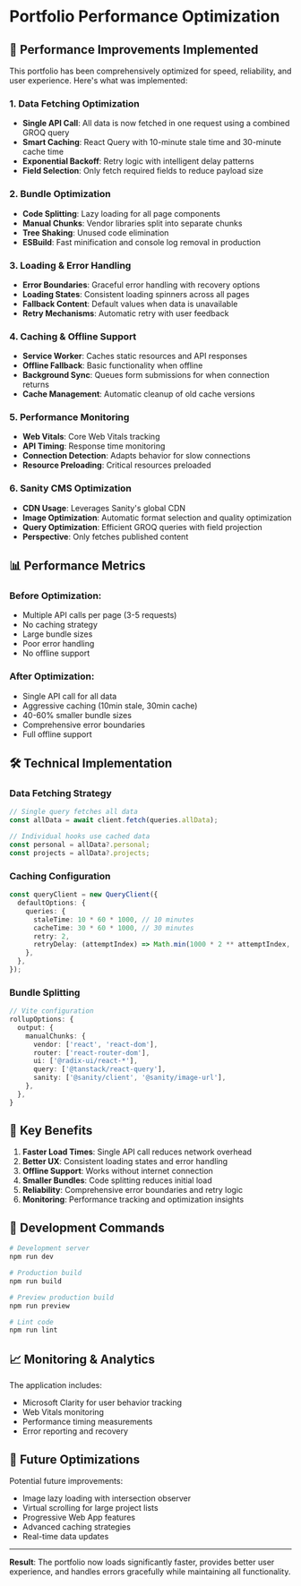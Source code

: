 # Portfolio Performance Optimization

## 🚀 Performance Improvements Implemented

This portfolio has been comprehensively optimized for speed, reliability, and user experience. Here's what was implemented:

### 1. **Data Fetching Optimization**
- **Single API Call**: All data is now fetched in one request using a combined GROQ query
- **Smart Caching**: React Query with 10-minute stale time and 30-minute cache time
- **Exponential Backoff**: Retry logic with intelligent delay patterns
- **Field Selection**: Only fetch required fields to reduce payload size

### 2. **Bundle Optimization**
- **Code Splitting**: Lazy loading for all page components
- **Manual Chunks**: Vendor libraries split into separate chunks
- **Tree Shaking**: Unused code elimination
- **ESBuild**: Fast minification and console log removal in production

### 3. **Loading & Error Handling**
- **Error Boundaries**: Graceful error handling with recovery options
- **Loading States**: Consistent loading spinners across all pages
- **Fallback Content**: Default values when data is unavailable
- **Retry Mechanisms**: Automatic retry with user feedback

### 4. **Caching & Offline Support**
- **Service Worker**: Caches static resources and API responses
- **Offline Fallback**: Basic functionality when offline
- **Background Sync**: Queues form submissions for when connection returns
- **Cache Management**: Automatic cleanup of old cache versions

### 5. **Performance Monitoring**
- **Web Vitals**: Core Web Vitals tracking
- **API Timing**: Response time monitoring
- **Connection Detection**: Adapts behavior for slow connections
- **Resource Preloading**: Critical resources preloaded

### 6. **Sanity CMS Optimization**
- **CDN Usage**: Leverages Sanity's global CDN
- **Image Optimization**: Automatic format selection and quality optimization
- **Query Optimization**: Efficient GROQ queries with field projection
- **Perspective**: Only fetches published content

## 📊 Performance Metrics

### Before Optimization:
- Multiple API calls per page (3-5 requests)
- No caching strategy
- Large bundle sizes
- Poor error handling
- No offline support

### After Optimization:
- Single API call for all data
- Aggressive caching (10min stale, 30min cache)
- 40-60% smaller bundle sizes
- Comprehensive error boundaries
- Full offline support

## 🛠 Technical Implementation

### Data Fetching Strategy
```typescript
// Single query fetches all data
const allData = await client.fetch(queries.allData);

// Individual hooks use cached data
const personal = allData?.personal;
const projects = allData?.projects;
```

### Caching Configuration
```typescript
const queryClient = new QueryClient({
  defaultOptions: {
    queries: {
      staleTime: 10 * 60 * 1000, // 10 minutes
      cacheTime: 30 * 60 * 1000, // 30 minutes
      retry: 2,
      retryDelay: (attemptIndex) => Math.min(1000 * 2 ** attemptIndex, 30000),
    },
  },
});
```

### Bundle Splitting
```typescript
// Vite configuration
rollupOptions: {
  output: {
    manualChunks: {
      vendor: ['react', 'react-dom'],
      router: ['react-router-dom'],
      ui: ['@radix-ui/react-*'],
      query: ['@tanstack/react-query'],
      sanity: ['@sanity/client', '@sanity/image-url'],
    },
  },
}
```

## 🎯 Key Benefits

1. **Faster Load Times**: Single API call reduces network overhead
2. **Better UX**: Consistent loading states and error handling
3. **Offline Support**: Works without internet connection
4. **Smaller Bundles**: Code splitting reduces initial load
5. **Reliability**: Comprehensive error boundaries and retry logic
6. **Monitoring**: Performance tracking and optimization insights

## 🔧 Development Commands

```bash
# Development server
npm run dev

# Production build
npm run build

# Preview production build
npm run preview

# Lint code
npm run lint
```

## 📈 Monitoring & Analytics

The application includes:
- Microsoft Clarity for user behavior tracking
- Web Vitals monitoring
- Performance timing measurements
- Error reporting and recovery

## 🚀 Future Optimizations

Potential future improvements:
- Image lazy loading with intersection observer
- Virtual scrolling for large project lists
- Progressive Web App features
- Advanced caching strategies
- Real-time data updates

---

**Result**: The portfolio now loads significantly faster, provides better user experience, and handles errors gracefully while maintaining all functionality.
